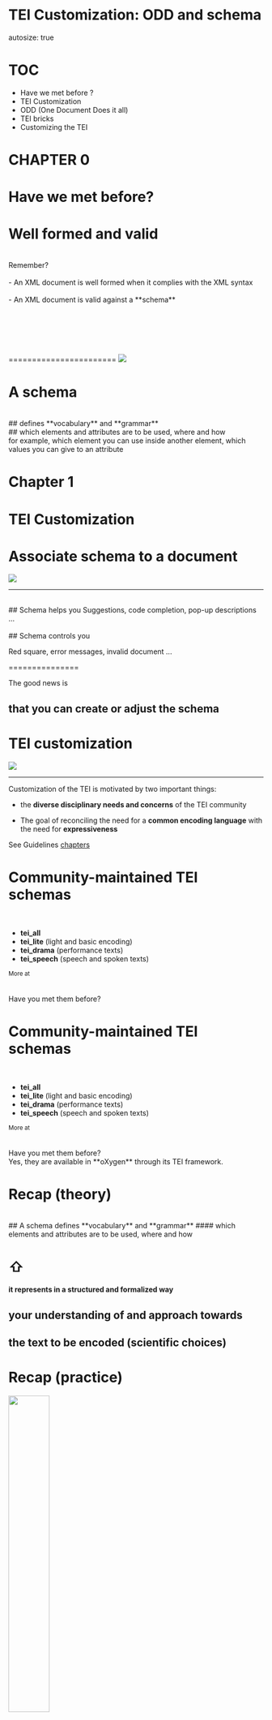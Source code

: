 <style>

</style>



TEI Customization: ODD and schema
========================================================
autosize: true


TOC
=========
- Have we met before ?
- TEI Customization
- ODD (One Document Does it all)
- TEI bricks
- Customizing the TEI



CHAPTER 0
=========

# Have we met before?



Well formed and valid
========================
<br/>
Remember?
<br/><br/>
- An XML document is well formed when it complies with the XML syntax
<br/><br/>
- An XML document is valid against a **schema**
<br/><br/><br/><br/><br/><br/>


=======================
<img src="images/teiall.png">


A schema
========================
<br/>
## defines **vocabulary** and **grammar**
<br/>
## which elements and attributes are to be used, where and how 
<br/>
for example, which element you can use inside another element, which values you can give to an attribute


Chapter 1
======================
# TEI Customization


Associate schema to a document
=======================

<img src="images/teiall.png">

***
<br/>
## Schema helps you
Suggestions, code completion, pop-up descriptions ...
<br/><br/>
## Schema controls you

Red square, error messages, invalid document ...




===============

The good news is
<br/>

## that you can create or adjust the schema


TEI customization
===================
<img src="images/tei_areas.jpg">

***

Customization of the TEI is motivated by two important things:

- the **diverse disciplinary needs and concerns** of the TEI community

- The goal of reconciling the need for a **common encoding language** with the need for **expressiveness**

See Guidelines <a href="https://www.tei-c.org/release/doc/tei-p5-doc/en/html/index.html" target="_blank">chapters</a>


Community-maintained TEI schemas
=========================
<br/>

- **tei\_all** 
- **tei\_lite** (light and basic encoding)
- **tei\_drama** (performance texts)
- **tei\_speech** (speech and spoken texts)

<small>
More at <http://www.tei-c.org/Guidelines/Customization/>
</small>
<br/><br/><br/>
Have you met them before?


Community-maintained TEI schemas
=========================
<br/>

- **tei\_all** 
- **tei\_lite** (light and basic encoding)
- **tei\_drama** (performance texts)
- **tei\_speech** (speech and spoken texts)

<small>
More at <http://www.tei-c.org/Guidelines/Customization/>
</small>
<br/><br/><br/>
Have you met them before? <br/>Yes, they are available in **oXygen** through its TEI framework.


Recap (theory)
========================
<br/>
## A schema defines **vocabulary** and **grammar** 
#### which elements and attributes are to be used, where and how 

# &#8679;

#### it represents in a structured and formalized way
## your **understanding of** and **approach towards** 
## the text to be encoded (scientific choices)

Recap (practice)
=========================
<img width="40%" src="images/teiall.png">

What happens if you change the schema?

**Exercise**: take the last TEI document you worked with yesterday (or download it from the materials folder) and change the schema from 'tei_all' to 'tei_lite'. Is the green square still green?




Chapter 2 
=============================
# ODD (One Document Does it all)


============================
## A TEI Customization
## comes in the form of / is referred as 
## an ODD (One Document Does it All) 
<br/>

- TEI document (that is a XML document)
- schema (for the machine)
- documentation (for the user)

#### E.g. **tei\_myCustomization.xml** or you can change the extension to **tei\_myCustomization.odd**


The ODD tree
=============
<img src="images/odd-tree.png">


========================
<img src="images/odd_stack.png">
<small>[A view of the whole system](http://www.wwp.northeastern.edu/outreach/seminars/_current/presentations/basic_odd/basic_odd_simple_tutorial_13.xhtml)</small>
<br/><small><small><small><small>From: Syd Bauman, Julia Flanders, and the Women Writers Project</small></small></small></small>


========================
<img src="images/tei_odd_customization_detail_iconed.png"/>
<small>[TEI customization under the hood (in a nutshell)](http://www.wwp.northeastern.edu/outreach/seminars/_current/presentations/customization/customization_overview_tutorial_12.xhtml)</small>
<br/><small><small><small><small>From: Syd Bauman, Julia Flanders, and the Women Writers Project</small></small></small></small>



Chapter 3
===============
# The TEI bricks


The TEI is ...
===========
<br/><br/>
not only a [big list of elements](http://www.tei-c.org/release/doc/tei-p5-doc/en/html/REF-ELEMENTS.html) ...
<br/><br/><br/>
They are structured in modules and classes

Elements
==============
<br/>
<img src="images/tei_as_lego.png">

***

+/- 550 elements and a very large number of attributes!

Grouped into:

- **modules**

- **classes** 


Modules = lego kits
===================
left: 30%
<br/>
<img src="images/TEI_modules_simple.png">

***
<br/>
- Basic and specialized kits

- Each module corresponds to [a **chapter** in the TEI guidelines](http://www.tei-c.org/release/doc/tei-p5-doc/en/html/index.html)

- Each element belongs to one and only one module


The class system
============================
<br/><br/>
### A class groups elements or attributes that **behave in the same way** and that tend to **go in the same place**.
<br/><br/>
- Classes of elements are named model.*the class* (e.g. **model.global**)

- Classes of attributes are named att.*the class* (e.g. **att.global**)


Examples
============================
<img width="150%" src="images/tei_classes_conceptual4.png">


The class system
=========================
<br/><br/>
Exercise time

<br/><br/>
3 mins !


Chapter 4
================
# Customizing the TEI


=====================
## Customization options
<br/>
- Select modules
- Remove unnecessary elements
- Add new elements or attributes
- Change element or attribute names
- Constrain attribute values
- Manipulate functional groupings of elements (classes)
- Produce an internationalized version of the TEI


==================================
left:40%

## 1. Create the ODD 
<br/>
- manually writing it
- using web app [Roma](https://roma2.tei-c.org/)

***

============================
left:40%

## 1. Create the ODD 
<br/>
- manually writing it
- using [Roma](https://roma2.tei-c.org/)

***

## 2. Generate the schema
(ODD ---> RNG, RNC, DTD, etc.)

- web app  [Roma](https://roma2.tei-c.org/)
- oXygen's built-in stylesheets
- Oxford University's [OxGarage](https://oxgarage2.tei-c.org/) multi-transformer
- roma: a command-line tool
- Complete list with links and instructions at WWP [ODD Processors page](http://www.wwp.northeastern.edu/outreach/seminars/_current/presentations/customization/customization_overview_tutorial_13.xhtml)


Let's go to Roma!
=========================
<img src="images/teiRoma.png"/>


Recap
==========================

- ODD Customization reflects your scientific choices, reinforces consistency, documents your work


Recap
==========================

- ODD Customization reflects your scientific choices, reinforces consistency, documents your work

- For creating an ODD Customization <--- manipulate (delete, add, change) the TEI bricks (elements, attributes, modules, classes)



Recap
==========================

- ODD Customization reflects your scientific choices, reinforces consistency, documents your work

- For creating an ODD Customization <--- manipulate (delete, add, change) the TEI bricks (elements, attributes, modules, classes)

- From an ODD Customization ---> generate documentation and schema


Recap
==========================

- ODD Customization reflects your scientific choices, reinforces consistency, documents your work

- For creating an ODD Customization <--- manipulate (delete, add, change) the TEI bricks (elements, attributes, modules, classes)

- From an ODD Customization ---> generate documentation and schema

- A TEI document should be well formed (XML rules) and valid (schema rules)


Credits and links
==============
<small>

These slides reuse materials from

- the TEI-C resources, and in particular
  - <http://www.tei-c.org/Guidelines/Customization>

- the Women Writers Project educational resources, and in particular
  - <http://www.wwp.northeastern.edu/outreach/resources/customization.html>

  Please visit these links if you want to know more.
</small>

==========

<br/><br/>

<small>Elena Spadini, *TEI Customization: ODD and schema*</small>
<br/>
<small>Licence: [CC-BY-NC-SA 4.0](https://creativecommons.org/licenses/by-nc-sa/4.0/)</small>

